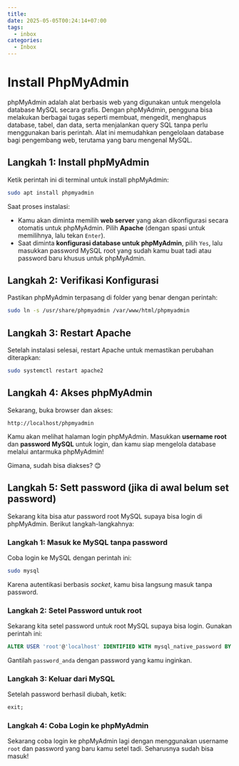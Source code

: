 ```yaml
---
title: 
date: 2025-05-05T00:24:14+07:00
tags:
  - inbox
categories:
  - Inbox
---
```


# Install PhpMyAdmin

phpMyAdmin adalah alat berbasis web yang digunakan untuk mengelola database MySQL secara grafis. Dengan phpMyAdmin, pengguna bisa melakukan berbagai tugas seperti membuat, mengedit, menghapus database, tabel, dan data, serta menjalankan query SQL tanpa perlu menggunakan baris perintah. Alat ini memudahkan pengelolaan database bagi pengembang web, terutama yang baru mengenal MySQL.

## Langkah 1: Install phpMyAdmin

Ketik perintah ini di terminal untuk install phpMyAdmin:

```bash
sudo apt install phpmyadmin
```

Saat proses instalasi:

- Kamu akan diminta memilih **web server** yang akan dikonfigurasi secara otomatis untuk phpMyAdmin. Pilih **Apache** (dengan spasi untuk memilihnya, lalu tekan `Enter`).
- Saat diminta **konfigurasi database untuk phpMyAdmin**, pilih `Yes`, lalu masukkan password MySQL root yang sudah kamu buat tadi atau password baru khusus untuk phpMyAdmin.

## Langkah 2: Verifikasi Konfigurasi

Pastikan phpMyAdmin terpasang di folder yang benar dengan perintah:

```bash
sudo ln -s /usr/share/phpmyadmin /var/www/html/phpmyadmin
```

## Langkah 3: Restart Apache

Setelah instalasi selesai, restart Apache untuk memastikan perubahan diterapkan:

```bash
sudo systemctl restart apache2
```

## Langkah 4: Akses phpMyAdmin

Sekarang, buka browser dan akses:

```
http://localhost/phpmyadmin
```

Kamu akan melihat halaman login phpMyAdmin. Masukkan **username root** dan **password MySQL** untuk login, dan kamu siap mengelola database melalui antarmuka phpMyAdmin!

Gimana, sudah bisa diakses? 😊

## Langkah 5: Sett password (jika di awal belum set password)

Sekarang kita bisa atur password root MySQL supaya bisa login di phpMyAdmin. Berikut langkah-langkahnya:

### Langkah 1: Masuk ke MySQL tanpa password

Coba login ke MySQL dengan perintah ini:

```bash
sudo mysql
```

Karena autentikasi berbasis _socket_, kamu bisa langsung masuk tanpa password.

### Langkah 2: Setel Password untuk root

Sekarang kita setel password untuk root MySQL supaya bisa login. Gunakan perintah ini:

```sql
ALTER USER 'root'@'localhost' IDENTIFIED WITH mysql_native_password BY 'password_anda';
```

Gantilah `password_anda` dengan password yang kamu inginkan.

### Langkah 3: Keluar dari MySQL

Setelah password berhasil diubah, ketik:

```sql
exit;
```

### Langkah 4: Coba Login ke phpMyAdmin

Sekarang coba login ke phpMyAdmin lagi dengan menggunakan username `root` dan password yang baru kamu setel tadi. Seharusnya sudah bisa masuk!
